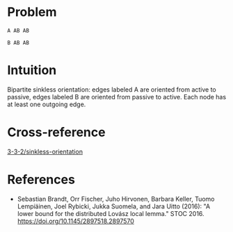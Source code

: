 # Problem

    A AB AB

    B AB AB

# Intuition

Bipartite sinkless orientation: edges labeled A are oriented from active to passive, edges labeled B are oriented from passive to active. Each node has at least one outgoing edge.

# Cross-reference
[3-3-2/sinkless-orientation](../3-3-2/sinkless-orientation.md)

# References

- Sebastian Brandt, Orr Fischer, Juho Hirvonen, Barbara Keller, Tuomo Lempiäinen, Joel Rybicki, Jukka Suomela, and Jara Uitto (2016): "A lower bound for the distributed Lovász local lemma." STOC 2016. https://doi.org/10.1145/2897518.2897570
